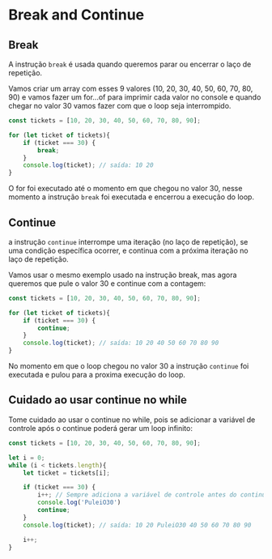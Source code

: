 # Break and Continue

## Break

A instrução `break` é usada quando queremos parar ou encerrar o laço de repetição.

Vamos criar um array com esses 9 valores (10, 20, 30, 40, 50, 60, 70, 80, 90) e vamos fazer um for...of para imprimir cada valor no console e quando chegar no valor 30 vamos fazer com que o loop seja interrompido.

```js
const tickets = [10, 20, 30, 40, 50, 60, 70, 80, 90];

for (let ticket of tickets){
    if (ticket === 30) {
        break;
    }
    console.log(ticket); // saída: 10 20
}
```

O for foi executado até o momento em que chegou no valor 30, nesse momento a instrução `break` foi executada e encerrou a execução do loop.

## Continue

a instrução `continue` interrompe uma iteração (no laço de repetição), se uma condição específica ocorrer, e continua com a próxima iteração no laço de repetição.

Vamos usar o mesmo exemplo usado na instrução break, mas agora queremos que pule o valor 30 e continue com a contagem:

```js
const tickets = [10, 20, 30, 40, 50, 60, 70, 80, 90];

for (let ticket of tickets){
    if (ticket === 30) {
        continue;
    }
    console.log(ticket); // saída: 10 20 40 50 60 70 80 90
}
```

No momento em que o loop chegou no valor 30 a instrução `continue` foi executada e pulou para a proxima execução do loop.

## Cuidado ao usar continue no while

Tome cuidado ao usar o continue no while, pois se adicionar a variável de controle após o continue poderá gerar um loop infinito:

```js
const tickets = [10, 20, 30, 40, 50, 60, 70, 80, 90];

let i = 0;
while (i < tickets.length){
    let ticket = tickets[i];

    if (ticket === 30) {
        i++; // Sempre adiciona a variável de controle antes do continue
        console.log('PuleiO30')
        continue;
    }
    console.log(ticket); // saída: 10 20 PuleiO30 40 50 60 70 80 90

    i++;
}
```
